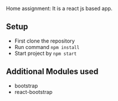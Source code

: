 Home assignment: It is a react js based app. 

## Setup

- First clone the repository
- Run command `npm install`
- Start project by `npm start`

## Additional Modules used
- bootstrap
- react-bootstrap
